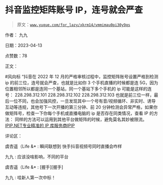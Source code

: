 # 抖音监控矩阵账号 IP，连号就会严查

> 原文：[`www.yuque.com/for_lazy/xkrm14/vmmimau0pi30y9qs`](https://www.yuque.com/for_lazy/xkrm14/vmmimau0pi30y9qs)

作者： 九九

日期：2023-04-13

点赞数：78

正文：

#风向标 “抖音在 2022 年 12 月的严格审核过程中，监控矩阵账号设置严格到检测 ip 的前三位，连号就会严查，也就是比如你 3 个手机直播的时候都是连 5G，因为位置相邻所以都是连同一个基站，同一个基站下多个手机的 ip 可能是这样的连号： 228.298.312.101 228.298.312.102 228.298.312.103 也就是前三位一样，最后一位不同，也会加强风控，一旦发现其中一个号有音/视频循环、非实时、诱导互动等违规，其他号下一次开播的第三分钟、前 20 分钟检测会异常严格，如果你做矩阵号，检查一下你每个手机或直播电脑的 ip 是否存在同类情况，查看 IP 的方法： 同样的方法可以运用到其他平台做矩阵的时候，避免莫名其妙被限流。[IPIP.NET专业精准的 IP 库服务商IPIP](https://www.ipip.net/)

评论区：

虞杏遥（Life &* : 瞬间联想到 快手抖音视频号同时直播会咋样

九九 : 应该没啥影响，不同的平台

虞杏遥（Life &* : [握手][握手]

九九 : 哇新人第一次中标！




